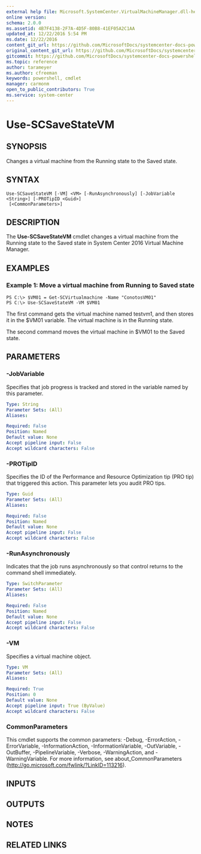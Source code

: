 ```yaml
---
external help file: Microsoft.SystemCenter.VirtualMachineManager.dll-help.xml
online version: 
schema: 2.0.0
ms.assetid: 4B7F4138-2F7A-4D5F-80B8-41EF05A2C1AA
updated_at: 12/22/2016 5:54 PM
ms.date: 12/22/2016
content_git_url: https://github.com/MicrosoftDocs/systemcenter-docs-powershell/blob/master/systemcenter-cmdlets/SystemCenter2016/VirtualMachineManager/vlatest/Use-SCSaveStateVM.md
original_content_git_url: https://github.com/MicrosoftDocs/systemcenter-docs-powershell/blob/master/systemcenter-cmdlets/SystemCenter2016/VirtualMachineManager/vlatest/Use-SCSaveStateVM.md
gitcommit: https://github.com/MicrosoftDocs/systemcenter-docs-powershell/blob/17c3a51bd892aad46c731d9f381f0704b4815004/systemcenter-cmdlets/SystemCenter2016/VirtualMachineManager/vlatest/Use-SCSaveStateVM.md
ms.topic: reference
author: tarameyer
ms.author: cfreeman
keywords: powershell, cmdlet
manager: carmonm
open_to_public_contributors: True
ms.service: system-center
---
```


# Use-SCSaveStateVM

## SYNOPSIS
Changes a virtual machine from the Running state to the Saved state.

## SYNTAX

```
Use-SCSaveStateVM [-VM] <VM> [-RunAsynchronously] [-JobVariable <String>] [-PROTipID <Guid>]
 [<CommonParameters>]
```

## DESCRIPTION
The **Use-SCSaveStateVM** cmdlet changes a virtual machine from the Running state to the Saved state in System Center 2016 Virtual Machine Manager.

## EXAMPLES

### Example 1: Move a virtual machine from Running to Saved state
```
PS C:\> $VM01 = Get-SCVirtualmachine -Name "ConotosVM01" 
PS C:\> Use-SCSaveStateVM -VM $VM01
```

The first command gets the virtual machine named testvm1, and then stores it in the $VM01 variable.
The virtual machine is in the Running state.

The second command moves the virtual machine in $VM01 to the Saved state.

## PARAMETERS

### -JobVariable
Specifies that job progress is tracked and stored in the variable named by this parameter.

```yaml
Type: String
Parameter Sets: (All)
Aliases: 

Required: False
Position: Named
Default value: None
Accept pipeline input: False
Accept wildcard characters: False
```

### -PROTipID
Specifies the ID of the Performance and Resource Optimization tip (PRO tip) that triggered this action.
This parameter lets you audit PRO tips.

```yaml
Type: Guid
Parameter Sets: (All)
Aliases: 

Required: False
Position: Named
Default value: None
Accept pipeline input: False
Accept wildcard characters: False
```

### -RunAsynchronously
Indicates that the job runs asynchronously so that control returns to the command shell immediately.

```yaml
Type: SwitchParameter
Parameter Sets: (All)
Aliases: 

Required: False
Position: Named
Default value: None
Accept pipeline input: False
Accept wildcard characters: False
```

### -VM
Specifies a virtual machine object.

```yaml
Type: VM
Parameter Sets: (All)
Aliases: 

Required: True
Position: 0
Default value: None
Accept pipeline input: True (ByValue)
Accept wildcard characters: False
```

### CommonParameters
This cmdlet supports the common parameters: -Debug, -ErrorAction, -ErrorVariable, -InformationAction, -InformationVariable, -OutVariable, -OutBuffer, -PipelineVariable, -Verbose, -WarningAction, and -WarningVariable. For more information, see about_CommonParameters (http://go.microsoft.com/fwlink/?LinkID=113216).

## INPUTS

## OUTPUTS

## NOTES

## RELATED LINKS

